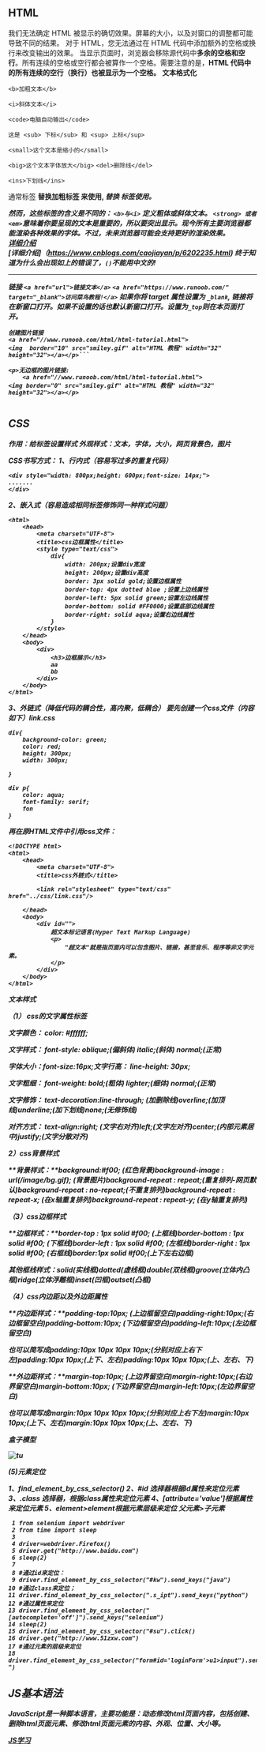 ## HTML 
我们无法确定 HTML 被显示的确切效果。屏幕的大小，以及对窗口的调整都可能导致不同的结果。
对于 HTML，您无法通过在 HTML 代码中添加额外的空格或换行来改变输出的效果。
当显示页面时，浏览器会移除源代码中**多余的空格和空行**。所有连续的空格或空行都会被算作一个空格。需要注意的是，**HTML 代码中的所有连续的空行（换行）也被显示为一个空格。**
**文本格式化**  

`<b>加粗文本</b>  `

`<i>斜体文本</i>  `

`<code>电脑自动输出</code>  `

`这是 <sub> 下标</sub> 和 <sup> 上标</sup>`

`<small>这个文本是缩小的</small>`

`<big>这个文本字体放大</big>`
`<del>删除线</del>`

`<ins>下划线</ins>`  

通常标签 <strong> 替换加粗标签 <b> 来使用, 
<em> 替换 <i>标签使用。

然而，这些标签的含义是不同的：
`<b>与<i>` 定义粗体或斜体文本。
`<strong> 或者 <em>`意味着你要呈现的文本是重要的，所以要突出显示。现今所有主要浏览器都能渲染各种效果的字体。不过，未来浏览器可能会支持更好的渲染效果。  
	[详细介绍](https://www.cnblogs.com/caojiayan/p/6202235.html)  
	[详细介绍]（https://www.cnblogs.com/caojiayan/p/6202235.html)
	**终于知道为什么会出现如上的错误了，`()`不能用中文的!**
	
***
**链接**
	`<a href="url">链接文本</a>`
	`<a href="https://www.runoob.com/" target="_blank">访问菜鸟教程!</a>`
如果你将 target 属性设置为 `_blank`, 链接将在新窗口打开。如果不设置的话也默认新窗口打开。设置为`_top`则在本页面打开。
```
创建图片链接
<a href="//www.runoob.com/html/html-tutorial.html">
<img  border="10" src="smiley.gif" alt="HTML 教程" width="32" height="32"></a></p>```

<p>无边框的图片链接:
    <a href="//www.runoob.com/html/html-tutorial.html">
<img border="0" src="smiley.gif" alt="HTML 教程" width="32" height="32"></a></p>


```
## CSS

作用：给标签设置样式
外观样式：文本，字体，大小，网页背景色，图片

**CSS书写方式**：
1、行内式（容易写过多的重复代码） 

```
<div style="width: 800px;height: 600px;font-size: 14px;">
.......
</div> 
```

 2、嵌入式（容易造成相同标签修饰同一种样式问题）

 

```
<html>
    <head>
        <meta charset="UTF-8">
        <title>css边框属性</title>
        <style type="text/css">
            div{
                width: 200px;设置div宽度
                height: 200px;设置div高度
                border: 3px solid gold;设置边框属性
                border-top: 4px dotted blue ;设置上边线属性
                border-left: 5px solid green;设置左边线属性
                border-bottom: solid #FF0000;设置底部边线属性
                border-right: solid aqua;设置右边线属性
            }
        </style>
    </head>
    <body>
        <div>
            <h3>边框展示</h3>
            aa
            bb
        </div>
    </body>
</html>
```

 3、外链式（降低代码的耦合性，高内聚，低耦合）
要先创建一个css文件（内容如下）link.css

```
div{
    background-color: green;
    color: red;
    height: 300px;
    width: 300px;
    
}

div p{
    color: aqua;
    font-family: serif;
    fon
}
```

再在原HTML文件中引用css文件：

```
<!DOCTYPE html>
<html>
    <head>
        <meta charset="UTF-8">
        <title>css外链式</title>
        
        <link rel="stylesheet" type="text/css" href="../css/link.css"/>
        
    </head>
    <body>
        <div id="">
            超文本标记语言(Hyper Text Markup Language)
            <p>
                "超文本"就是指页面内可以包含图片、链接，甚至音乐、程序等非文字元素。
            </p>
        </div>
    </body>
</html>
```

**文本样式**

**（1） css的文字属性标签**

文字颜色： color: #ffffff;

文字样式： font-style: oblique;(偏斜体) italic;(斜体) normal;(正常) 

字体大小：font-size:16px;文字行高： line-height: 30px;

文字粗细： font-weight: bold;(粗体) lighter;(细体) normal;(正常) 

文字修饰： text-decoration:line-through; (加删除线)overline;(加顶线)underline;(加下划线)none;(无修饰线)

对齐方式： text-align:right; (文字右对齐)left;(文字左对齐)center;(内部元素居中)justify;(文字分散对齐)

**2）css背景样式**

**背景样式：**background:#f00; (红色背景)background-image : url(/image/bg.gif); (背景图片)background-repeat : repeat;(重复排列-网页默认)background-repeat : no-repeat;(不重复排列)background-repeat : repeat-x; (在x轴重复排列)background-repeat : repeat-y; (在y轴重复排列)

**（3）css边框样式**

**边框样式：**border-top : 1px solid #f00; (上框线)border-bottom : 1px solid #f00; (下框线)border-left : 1px solid #f00; (左框线)border-right : 1px solid #f00; (右框线)border:1px solid #f00;(上下左右边框)

其他框线样式：solid(实线框)dotted(虚线框)double(双线框)groove(立体内凸框)ridge(立体浮雕框)inset(凹框)outset(凸框)

**（4）css内边距以及外边距属性**

**内边距样式：**padding-top:10px; (上边框留空白)padding-right:10px;(右边框留空白)padding-bottom:10px; (下边框留空白)padding-left:10px;(左边框留空白)

也可以简写成padding:10px 10px 10px 10px;(分别对应上右下左)padding:10px 10px;(上下、左右)padding:10px 10px 10px;(上、左右、下)

**外边距样式：**margin-top:10px; (上边界留空白)margin-right:10px;(右边界留空白)margin-bottom:10px; (下边界留空白)margin-left:10px;(左边界留空白)

也可以简写成margin:10px 10px 10px 10px;(分别对应上右下左)margin:10px 10px;(上下、左右)margin:10px 10px 10px;(上、左右、下)

**盒子模型**

![tu](https://timgsa.baidu.com/timg?image&quality=80&size=b9999_10000&sec=1573562888243&di=5a8378a49fdda52e11a9bf36dfc96724&imgtype=0&src=http%3A%2F%2Faliyunzixunbucket.oss-cn-beijing.aliyuncs.com%2Fjpg%2F52ba233a47ce2f14e411afbd16356f40.jpg%3Fx-oss-process%3Dimage%2Fresize%2Cp_100%2Fauto-orient%2C1%2Fquality%2Cq_90%2Fformat%2Cjpg%2Fwatermark%2Cimage_eXVuY2VzaGk%3D%2Ct_100)

**(5)元素定位**

1、find_element_by_css_selector()
2、#id 选择器根据id属性来定位元素
3、.class 选择器，根据class属性来定位元素
4、[attribute='value']根据属性来定位元素
5、element>element根据元素层级来定位 父元素>子元素

```
 1 from selenium import webdriver
 2 from time import sleep
 3 
 4 driver=webdriver.Firefox()
 5 driver.get("http://www.baidu.com")
 6 sleep(2)
 7 
 8 #通过id来定位：
 9 driver.find_element_by_css_selector("#kw").send_keys("java")
10 #通过class来定位；
11 driver.find_element_by_css_selector(".s_ipt").send_keys("python")
12 #通过属性来定位
13 driver.find_element_by_css_selector("[autocomplete='off']").send_keys("selenium")
14 sleep(2)
15 driver.find_element_by_css_selector("#su").click()
16 driver.get("http://www.51zxw.com")
17 #通过元素的层级来定位
18 driver.find_element_by_css_selector("form#id='loginForm'>u1>input").send_keys("hahha ")
```



## JS基本语法

 JavaScript是一种脚本语言，主要功能是：动态修改html页面内容，包括创建、删除html页面元素、修改html页面元素的内容、外观、位置、大小等。 

[JS学习]( https://blog.csdn.net/longshihua/article/details/80335765)


